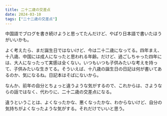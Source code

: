 ```yaml
---
title: 二十二歳の交差点
date: 2024-03-10
tags: ["二十二歳の交差点"]
---
```


中国語でブログを書き続けようと思ってたんだけど、やぱり日本語で書いたほうがいいかも。

よく考えたら、まだ誕生日ではないけど、今は二十二歳になってる。四年まえ、十八歳、中国には成人になったと思われる年齢。だけど、過ごしちゃった四年には、大人になったって実感は全くない。いつもいつも子供みたいな考えを持って、子供みたいな生きてる。そういえば、十八歳の誕生日の日記は何が書いてあるのか、気になるね。日記本はそばにないから。

なんか、前年の自分とちょっと違うような気がするので、これからは、さようならの話ではなく、代わりに、二十二歳の交差点になる。

違うということは、よくなったかな、悪くなったかな、わからないけど、自分の気持ちがよくなったような気がする。それだけでいいと思う。
